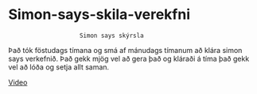 # Simon-says-skila-verekfni
                        Simon says skýrsla
Það tók föstudags tímana og smá af mánudags tímanum að klára simon says verkefnið.
Það gekk mjög vel að gera það og kláraði á tíma það gekk vel að lóða og setja allt saman.





[Video](https://www.youtube.com/shorts/3b394ECIFfI)
